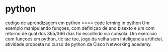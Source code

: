 # python
codigo de aprendizagem em python ==== code lerning in python
Um exemplo manipulando funçoes, com definiçao de ano bisexto e um com retorno de qual dos 365/366 dias foi escolhido via consola. 
Um exercicio com funçoes em python, tic tac toe, jogo da velha sem inteligencia artificial, atividade 
proposta no curso de python da Cisco Networking acedemy.
